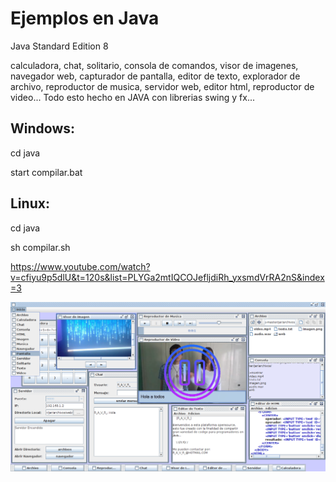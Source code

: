 # Ejemplos en Java
Java Standard Edition 8

calculadora, chat, solitario, consola de comandos, visor de imagenes, navegador web, capturador de pantalla, editor de texto, explorador de archivo, reproductor de musica, servidor web, editor html, reproductor de video... Todo esto hecho en JAVA con librerias swing y fx...


## Windows: 

cd java

start compilar.bat

## Linux: 

cd java

sh compilar.sh



https://www.youtube.com/watch?v=cfiyu9p5dlU&t=120s&list=PLYGa2mtIQCOJefljdiRh_yxsmdVrRA2nS&index=3



![Captura de Pantalla](https://raw.githubusercontent.com/RicardoValladares/Java-Desktop-Pane/master/captura.png)

